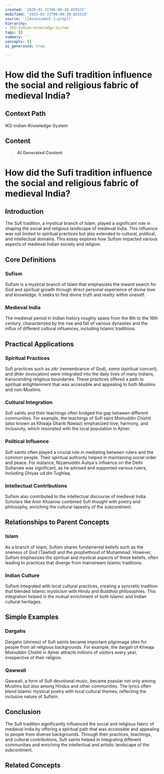 ```yaml
---
created: '2025-01-31T06:06:20.025522'
modified: '2025-01-31T06:06:20.025528'
source: '[[Assessment-1-prep]]'
hierarchy:
- IKS-Indian-Knowledge-System
tags: []
summary: ''
concepts: []
ai_generated: true

---
```


# How did the Sufi tradition influence the social and religious fabric of medieval India?

## Context Path
IKS-Indian-Knowledge-System

## Content
> **AI Generated Content**
 # How did the Sufi tradition influence the social and religious fabric of medieval India?

## Introduction
The Sufi tradition, a mystical branch of Islam, played a significant role in shaping the social and religious landscape of medieval India. This influence was not limited to spiritual practices but also extended to cultural, political, and intellectual domains. This essay explores how Sufism impacted various aspects of medieval Indian society and religion.

## Core Definitions
### Sufism
Sufism is a mystical branch of Islam that emphasizes the inward search for God and spiritual growth through direct personal experience of divine love and knowledge. It seeks to find divine truth and reality within oneself.

### Medieval India
The medieval period in Indian history roughly spans from the 8th to the 16th century, characterized by the rise and fall of various dynasties and the influx of different cultural influences, including Islamic traditions.

## Practical Applications
### Spiritual Practices
Sufi practices such as *zikr* (remembrance of God), *sama* (spiritual concert), and *dhikr* (invocation) were integrated into the daily lives of many Indians, transcending religious boundaries. These practices offered a path to spiritual enlightenment that was accessible and appealing to both Muslims and non-Muslims.

### Cultural Integration
Sufi saints and their teachings often bridged the gap between different communities. For example, the teachings of Sufi saint Moinuddin Chishti (also known as Khwaja Gharib Nawaz) emphasized love, harmony, and inclusivity, which resonated with the local population in Ajmer.

### Political Influence
Sufi saints often played a crucial role in mediating between rulers and the common people. Their spiritual authority helped in maintaining social order and peace. For instance, Nizamuddin Auliya's influence on the Delhi Sultanate was significant, as he advised and supported various rulers, including Ghiyas ud din Tughlaq.

### Intellectual Contributions
Sufism also contributed to the intellectual discourse of medieval India. Scholars like Amir Khusrow combined Sufi thought with poetry and philosophy, enriching the cultural tapestry of the subcontinent.

## Relationships to Parent Concepts
### Islam
As a branch of Islam, Sufism shares fundamental beliefs such as the oneness of God (Tawhid) and the prophethood of Muhammad. However, Sufism emphasizes the spiritual and mystical aspects of these beliefs, often leading to practices that diverge from mainstream Islamic traditions.

### Indian Culture
Sufism integrated with local cultural practices, creating a syncretic tradition that blended Islamic mysticism with Hindu and Buddhist philosophies. This integration helped in the mutual enrichment of both Islamic and Indian cultural heritages.

## Simple Examples
### Dargahs
Dargahs (shrines) of Sufi saints became important pilgrimage sites for people from all religious backgrounds. For example, the dargah of Khwaja Moinuddin Chishti in Ajmer attracts millions of visitors every year, irrespective of their religion.

### Qawwali
Qawwali, a form of Sufi devotional music, became popular not only among Muslims but also among Hindus and other communities. The lyrics often blend Islamic mystical poetry with local cultural themes, reflecting the inclusive nature of Sufism.

## Conclusion
The Sufi tradition significantly influenced the social and religious fabric of medieval India by offering a spiritual path that was accessible and appealing to people from diverse backgrounds. Through their practices, teachings, and cultural contributions, Sufi saints helped in integrating different communities and enriching the intellectual and artistic landscape of the subcontinent.

## Related Concepts
